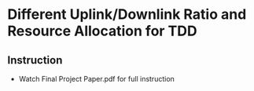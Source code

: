 # Different Uplink/Downlink Ratio and Resource Allocation for TDD
<!-- ## Get Started -->
## Instruction

* Watch Final Project Paper.pdf for full instruction
